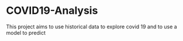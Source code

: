 # COVID19-Analysis
This project aims to use historical data to explore covid 19 and to use a model to predict
